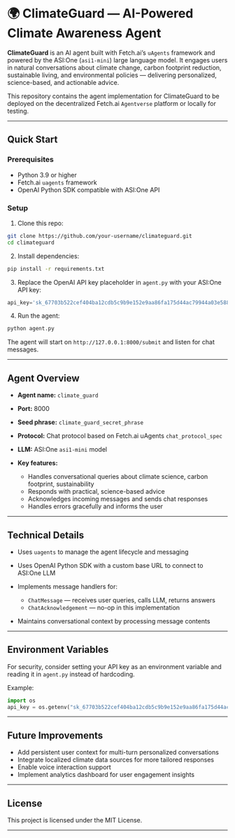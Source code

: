 

# 🌍 ClimateGuard — AI-Powered Climate Awareness Agent

**ClimateGuard** is an AI agent built with Fetch.ai’s `uAgents` framework and powered by the ASI\:One (`asi1-mini`) large language model. It engages users in natural conversations about climate change, carbon footprint reduction, sustainable living, and environmental policies — delivering personalized, science-based, and actionable advice.

This repository contains the agent implementation for ClimateGuard to be deployed on the decentralized Fetch.ai `Agentverse` platform or locally for testing.

---

##  Quick Start

### Prerequisites

* Python 3.9 or higher
* Fetch.ai `uagents` framework
* OpenAI Python SDK compatible with ASI\:One API

### Setup

1. Clone this repo:

```bash
git clone https://github.com/your-username/climateguard.git
cd climateguard
```

2. Install dependencies:

```bash
pip install -r requirements.txt
```

3. Replace the OpenAI API key placeholder in `agent.py` with your ASI\:One API key:

```python
api_key='sk_67703b522cef404ba12cdb5c9b9e152e9aa86fa175d44ac79944a03e588ea3c3'
```

4. Run the agent:

```bash
python agent.py
```

The agent will start on `http://127.0.0.1:8000/submit` and listen for chat messages.

---

##  Agent Overview

* **Agent name:** `climate_guard`
* **Port:** 8000
* **Seed phrase:** `climate_guard_secret_phrase`
* **Protocol:** Chat protocol based on Fetch.ai uAgents `chat_protocol_spec`
* **LLM:** ASI\:One `asi1-mini` model
* **Key features:**

  * Handles conversational queries about climate science, carbon footprint, sustainability
  * Responds with practical, science-based advice
  * Acknowledges incoming messages and sends chat responses
  * Handles errors gracefully and informs the user

---

##  Technical Details

* Uses `uagents` to manage the agent lifecycle and messaging
* Uses OpenAI Python SDK with a custom base URL to connect to ASI\:One LLM
* Implements message handlers for:

  * `ChatMessage` — receives user queries, calls LLM, returns answers
  * `ChatAcknowledgement` — no-op in this implementation
* Maintains conversational context by processing message contents

---

##  Environment Variables

For security, consider setting your API key as an environment variable and reading it in `agent.py` instead of hardcoding.

Example:

```python
import os
api_key = os.getenv("sk_67703b522cef404ba12cdb5c9b9e152e9aa86fa175d44ac79944a03e588ea3c3")
```

---

## Future Improvements

* Add persistent user context for multi-turn personalized conversations
* Integrate localized climate data sources for more tailored responses
* Enable voice interaction support
* Implement analytics dashboard for user engagement insights

---

## License

This project is licensed under the MIT License.

---




